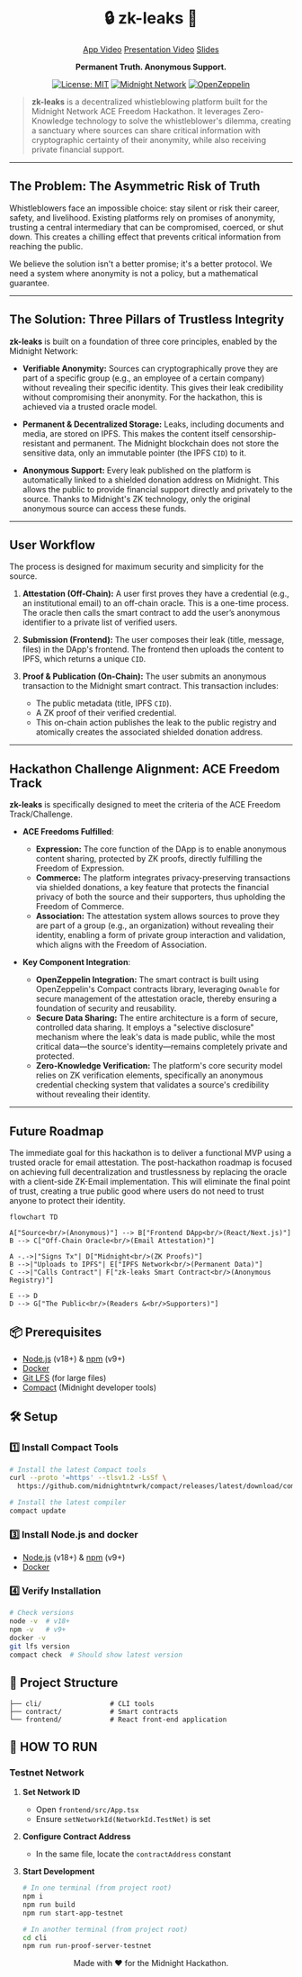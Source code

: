 <div align="center">

# 🔒 zk-leaks 📰
[App Video](https://drive.google.com/file/d/1MdcEJ7n2AR5RKidF_5E6_VH_JFmVc0WS/view?usp=sharing)
[Presentation Video](https://drive.google.com/file/d/1LXKcxgecnPXHWtoAF833tfIC7PF1tJCG/view?usp=drive_link)
[Slides](https://gamma.app/docs/The-Truth-Uncensored-on-Web3-pr4y5q2cz8abv6m)


**Permanent Truth. Anonymous Support.**

[![License: MIT](https://img.shields.io/badge/License-MIT-yellow.svg)](https://opensource.org/licenses/MIT)
[![Midnight Network](https://img.shields.io/badge/Powered%20by-Midnight-blue.svg)](https://www.midnight.network/)
[![OpenZeppelin](https://img.shields.io/badge/Built%20with-OpenZeppelin-lightgrey.svg)](https://www.openzeppelin.com/)

</div>

> **zk-leaks** is a decentralized whistleblowing platform built for the Midnight Network ACE Freedom Hackathon. It leverages Zero-Knowledge technology to solve the whistleblower's dilemma, creating a sanctuary where sources can share critical information with cryptographic certainty of their anonymity, while also receiving private financial support.

---

## The Problem: The Asymmetric Risk of Truth

Whistleblowers face an impossible choice: stay silent or risk their career, safety, and livelihood. Existing platforms rely on promises of anonymity, trusting a central intermediary that can be compromised, coerced, or shut down. This creates a chilling effect that prevents critical information from reaching the public.

We believe the solution isn't a better promise; it's a better protocol. We need a system where anonymity is not a policy, but a mathematical guarantee.

---

## The Solution: Three Pillars of Trustless Integrity

**zk-leaks** is built on a foundation of three core principles, enabled by the Midnight Network:

- **Verifiable Anonymity:** Sources can cryptographically prove they are part of a specific group (e.g., an employee of a certain company) without revealing their specific identity. This gives their leak credibility without compromising their anonymity. For the hackathon, this is achieved via a trusted oracle model.

- **Permanent & Decentralized Storage:** Leaks, including documents and media, are stored on IPFS. This makes the content itself censorship-resistant and permanent. The Midnight blockchain does not store the sensitive data, only an immutable pointer (the IPFS `CID`) to it.

- **Anonymous Support:** Every leak published on the platform is automatically linked to a shielded donation address on Midnight. This allows the public to provide financial support directly and privately to the source. Thanks to Midnight's ZK technology, only the original anonymous source can access these funds.

---

## User Workflow

The process is designed for maximum security and simplicity for the source.

1.  **Attestation (Off-Chain):** A user first proves they have a credential (e.g., an institutional email) to an off-chain oracle. This is a one-time process. The oracle then calls the smart contract to add the user’s anonymous identifier to a private list of verified users.

2.  **Submission (Frontend):** The user composes their leak (title, message, files) in the DApp's frontend. The frontend then uploads the content to IPFS, which returns a unique `CID`.

3.  **Proof & Publication (On-Chain):** The user submits an anonymous transaction to the Midnight smart contract. This transaction includes:
    - The public metadata (title, IPFS `CID`).
    - A ZK proof of their verified credential.
    - This on-chain action publishes the leak to the public registry and atomically creates the associated shielded donation address.

---

## Hackathon Challenge Alignment: ACE Freedom Track

**zk-leaks** is specifically designed to meet the criteria of the ACE Freedom Track/Challenge.

- **ACE Freedoms Fulfilled**:
  - **Expression:** The core function of the DApp is to enable anonymous content sharing, protected by ZK proofs, directly fulfilling the Freedom of Expression.
  - **Commerce:** The platform integrates privacy-preserving transactions via shielded donations, a key feature that protects the financial privacy of both the source and their supporters, thus upholding the Freedom of Commerce.
  - **Association:** The attestation system allows sources to prove they are part of a group (e.g., an organization) without revealing their identity, enabling a form of private group interaction and validation, which aligns with the Freedom of Association.

- **Key Component Integration**:
  - **OpenZeppelin Integration:** The smart contract is built using OpenZeppelin's Compact contracts library, leveraging `Ownable` for secure management of the attestation oracle, thereby ensuring a foundation of security and reusability.
  - **Secure Data Sharing:** The entire architecture is a form of secure, controlled data sharing. It employs a "selective disclosure" mechanism where the leak's data is made public, while the most critical data—the source's identity—remains completely private and protected.
  - **Zero-Knowledge Verification:** The platform's core security model relies on ZK verification elements, specifically an anonymous credential checking system that validates a source's credibility without revealing their identity.

---

## Future Roadmap

The immediate goal for this hackathon is to deliver a functional MVP using a trusted oracle for email attestation. The post-hackathon roadmap is focused on achieving full decentralization and trustlessness by replacing the oracle with a client-side ZK-Email implementation. This will eliminate the final point of trust, creating a true public good where users do not need to trust anyone to protect their identity.

```mermaid
flowchart TD

A["Source<br/>(Anonymous)"] --> B["Frontend DApp<br/>(React/Next.js)"]
B --> C["Off-Chain Oracle<br/>(Email Attestation)"]

A -.->|"Signs Tx"| D["Midnight<br/>(ZK Proofs)"]
B -->|"Uploads to IPFS"| E["IPFS Network<br/>(Permanent Data)"]
C -->|"Calls Contract"| F["zk-leaks Smart Contract<br/>(Anonymous Registry)"]

E --> D
D --> G["The Public<br/>(Readers &<br/>Supporters)"]
```

## 📦 Prerequisites

- [Node.js](https://nodejs.org/) (v18+) & [npm](https://www.npmjs.com/) (v9+)
- [Docker](https://docs.docker.com/get-docker/)
- [Git LFS](https://git-lfs.com/) (for large files)
- [Compact](https://docs.midnight.network/relnotes/compact-tools) (Midnight developer tools)

## 🛠️ Setup

### 1️⃣ Install Compact Tools

```bash
# Install the latest Compact tools
curl --proto '=https' --tlsv1.2 -LsSf \
  https://github.com/midnightntwrk/compact/releases/latest/download/compact-installer.sh | sh
```

```bash
# Install the latest compiler
compact update
```

### 3️⃣ Install Node.js and docker

- [Node.js](https://nodejs.org/) (v18+) & [npm](https://www.npmjs.com/) (v9+)
- [Docker](https://docs.docker.com/get-docker/)

### 4️⃣ Verify Installation

```bash
# Check versions
node -v  # v18+
npm -v   # v9+
docker -v
git lfs version
compact check  # Should show latest version
```

## 📁 Project Structure

```
├── cli/                 # CLI tools
├── contract/            # Smart contracts
└── frontend/            # React front-end application
```

## 🔗 HOW TO RUN

### Testnet Network

1. **Set Network ID**
   - Open `frontend/src/App.tsx`
   - Ensure `setNetworkId(NetworkId.TestNet)` is set

2. **Configure Contract Address**
   - In the same file, locate the `contractAddress` constant

3. **Start Development**

   ```bash
   # In one terminal (from project root)
   npm i
   npm run build
   npm run start-app-testnet

   # In another terminal (from project root)
   cd cli
   npm run run-proof-server-testnet
   ```

<div align="center">
Made with ❤️ for the Midnight Hackathon.
</div>
